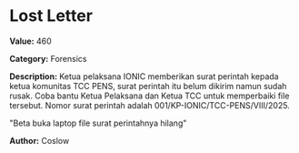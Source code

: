 # Lost Letter

**Value:** 460

**Category:** Forensics

**Description:**
Ketua pelaksana IONIC memberikan surat perintah kepada ketua komunitas TCC PENS, surat perintah itu belum dikirim namun sudah rusak. Coba bantu Ketua Pelaksana dan Ketua TCC untuk memperbaiki file tersebut. Nomor surat perintah adalah 001/KP-IONIC/TCC-PENS/VIII/2025.

"Beta buka laptop file surat perintahnya hilang"

**Author:**
Coslow
